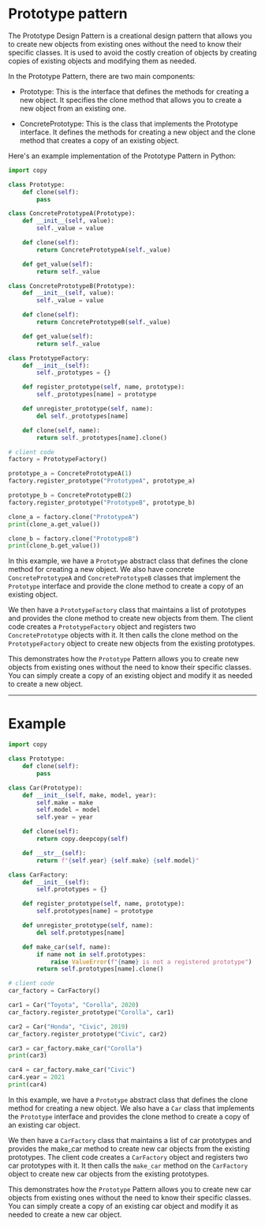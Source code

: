 # Prototype pattern

The Prototype Design Pattern is a creational design pattern that allows you to create new objects from existing ones without the need to know their specific classes. It is used to avoid the costly creation of objects by creating copies of existing objects and modifying them as needed.

In the Prototype Pattern, there are two main components:

- Prototype: This is the interface that defines the methods for creating a new object. It specifies the clone method that allows you to create a new object from an existing one.

- ConcretePrototype: This is the class that implements the Prototype interface. It defines the methods for creating a new object and the clone method that creates a copy of an existing object.

Here's an example implementation of the Prototype Pattern in Python:

```py
import copy

class Prototype:
    def clone(self):
        pass

class ConcretePrototypeA(Prototype):
    def __init__(self, value):
        self._value = value

    def clone(self):
        return ConcretePrototypeA(self._value)

    def get_value(self):
        return self._value

class ConcretePrototypeB(Prototype):
    def __init__(self, value):
        self._value = value

    def clone(self):
        return ConcretePrototypeB(self._value)

    def get_value(self):
        return self._value

class PrototypeFactory:
    def __init__(self):
        self._prototypes = {}

    def register_prototype(self, name, prototype):
        self._prototypes[name] = prototype

    def unregister_prototype(self, name):
        del self._prototypes[name]

    def clone(self, name):
        return self._prototypes[name].clone()

# client code
factory = PrototypeFactory()

prototype_a = ConcretePrototypeA(1)
factory.register_prototype("PrototypeA", prototype_a)

prototype_b = ConcretePrototypeB(2)
factory.register_prototype("PrototypeB", prototype_b)

clone_a = factory.clone("PrototypeA")
print(clone_a.get_value())

clone_b = factory.clone("PrototypeB")
print(clone_b.get_value())
```

In this example, we have a `Prototype` abstract class that defines the clone method for creating a new object. We also have concrete `ConcretePrototypeA` and `ConcretePrototypeB` classes that implement the `Prototype` interface and provide the clone method to create a copy of an existing object.

We then have a `PrototypeFactory` class that maintains a list of prototypes and provides the clone method to create new objects from them. The client code creates a `PrototypeFactory` object and registers two `ConcretePrototype` objects with it. It then calls the clone method on the `PrototypeFactory` object to create new objects from the existing prototypes.

This demonstrates how the `Prototype` Pattern allows you to create new objects from existing ones without the need to know their specific classes. You can simply create a copy of an existing object and modify it as needed to create a new object.

---

# Example

```py
import copy

class Prototype:
    def clone(self):
        pass

class Car(Prototype):
    def __init__(self, make, model, year):
        self.make = make
        self.model = model
        self.year = year

    def clone(self):
        return copy.deepcopy(self)

    def __str__(self):
        return f"{self.year} {self.make} {self.model}"

class CarFactory:
    def __init__(self):
        self.prototypes = {}

    def register_prototype(self, name, prototype):
        self.prototypes[name] = prototype

    def unregister_prototype(self, name):
        del self.prototypes[name]

    def make_car(self, name):
        if name not in self.prototypes:
            raise ValueError(f"{name} is not a registered prototype")
        return self.prototypes[name].clone()

# client code
car_factory = CarFactory()

car1 = Car("Toyota", "Corolla", 2020)
car_factory.register_prototype("Corolla", car1)

car2 = Car("Honda", "Civic", 2019)
car_factory.register_prototype("Civic", car2)

car3 = car_factory.make_car("Corolla")
print(car3)

car4 = car_factory.make_car("Civic")
car4.year = 2021
print(car4)
```

In this example, we have a `Prototype` abstract class that defines the clone method for creating a new object. We also have a `Car` class that implements the `Prototype` interface and provides the clone method to create a copy of an existing car object.

We then have a `CarFactory` class that maintains a list of car prototypes and provides the make_car method to create new car objects from the existing prototypes. The client code creates a `CarFactory` object and registers two car prototypes with it. It then calls the `make_car` method on the `CarFactory` object to create new car objects from the existing prototypes.

This demonstrates how the `Prototype` Pattern allows you to create new car objects from existing ones without the need to know their specific classes. You can simply create a copy of an existing car object and modify it as needed to create a new car object.
